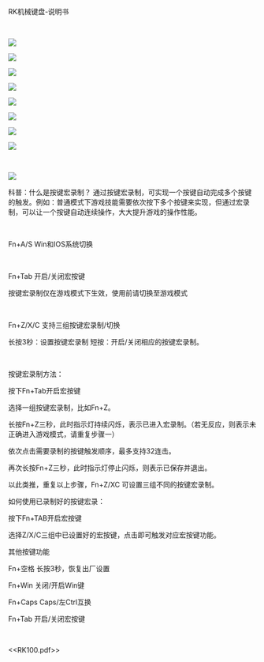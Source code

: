 RK机械键盘-说明书

 

![](../../../../assets/001_RK机械键盘说明书—蓝牙三设备连接设置及切换_000.png)

![](../../../../assets/001_RK机械键盘说明书—蓝牙三设备连接设置及切换_001.png)

![](../../../../assets/001_RK机械键盘说明书—蓝牙三设备连接设置及切换_002.png)

![](../../../../assets/001_RK机械键盘说明书—蓝牙三设备连接设置及切换_003.png)

![](../../../../assets/001_RK机械键盘说明书—蓝牙三设备连接设置及切换_004.png)

![](../../../../assets/001_RK机械键盘说明书—蓝牙三设备连接设置及切换_005.png)

![](../../../../assets/001_RK机械键盘说明书—蓝牙三设备连接设置及切换_006.png)

![](../../../../assets/001_RK机械键盘说明书—蓝牙三设备连接设置及切换_007.png)

 

![](../../../../assets/001_RK机械键盘说明书—蓝牙三设备连接设置及切换_008.png)

科普：什么是按键宏录制？ 通过按键宏录制，可实现一个按键自动完成多个按键的触发。例如：普通模式下游戏技能需要依次按下多个按键来实现，但通过宏录制，可以让一个按键自动连续操作，大大提升游戏的操作性能。

 

Fn+A/S Win和IOS系统切换

 

Fn+Tab 开启/关闭宏按键

按键宏录制仅在游戏模式下生效，使用前请切换至游戏模式

 

Fn+Z/X/C 支持三组按键宏录制/切换

长按3秒：设置按键宏录制 短按：开启/关闭相应的按键宏录制。

 

按键宏录制方法：

按下Fn+Tab开启宏按键

选择一组按键宏录制，比如Fn+Z。

长按Fn+Z三秒，此时指示灯持续闪烁，表示已进入宏录制。（若无反应，则表示未正确进入游戏模式，请重复步骤一）

依次点击需要录制的按键触发顺序，最多支持32连击。

再次长按Fn+Z三秒，此时指示灯停止闪烁，则表示已保存并退出。

以此类推，重复以上步骤，Fn+Z/XC 可设置三组不同的按键宏录制。

如何使用已录制好的按键宏录：

按下Fn+TAB开启宏按键

选择Z/X/C三组中已设置好的宏按键，点击即可触发对应宏按键功能。

其他按键功能

Fn+空格 长按3秒，恢复出厂设置

Fn+Win 关闭/开启Win键

Fn+Caps Caps/左Ctrl互换

Fn+Tab 开启/关闭宏按键

 

\<\<RK100.pdf\>\>

 

